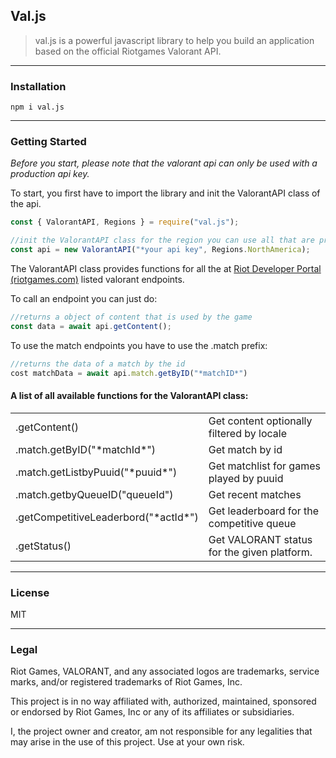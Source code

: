 ## Val.js

> val.js is a powerful javascript library to help you build an application based on the official Riotgames Valorant API.

---

### Installation

```plaintext
npm i val.js
```

---

### Getting Started

_Before you start, please note that the valorant api can only be used with a production api key._

To start, you first have to import the library and init the ValorantAPI class of the api.

```javascript
const { ValorantAPI, Regions } = require("val.js");

//init the ValorantAPI class for the region you can use all that are provided by the Regions object of the library
const api = new ValorantAPI("*your api key", Regions.NorthAmerica);
```

The ValorantAPI class provides functions for all the at [Riot Developer Portal (riotgames.com)](https://developer.riotgames.com/apis) listed valorant endpoints.

To call an endpoint you can just do:

```javascript
//returns a object of content that is used by the game
const data = await api.getContent();
```

To use the match endpoints you have to use the .match prefix:

```javascript
//returns the data of a match by the id
cost matchData = await api.match.getByID("*matchID*")
```

#### A list of all available functions for the ValorantAPI class:

<table><tbody><tr><td>.getContent()</td><td>Get content optionally filtered by locale</td></tr><tr><td>.match.getByID("*matchId*")</td><td>Get match by id</td></tr><tr><td>.match.getListbyPuuid("*puuid*")</td><td>Get matchlist for games played by puuid</td></tr><tr><td>.match.getbyQueueID("queueId")</td><td>Get recent matches</td></tr><tr><td>.getCompetitiveLeaderbord("*actId*")</td><td>Get leaderboard for the competitive queue</td></tr><tr><td>.getStatus()</td><td>Get VALORANT status for the given platform.</td></tr></tbody></table>

---

### License

MIT

---

### Legal

Riot Games, VALORANT, and any associated logos are trademarks, service marks, and/or registered trademarks of Riot Games, Inc.

This project is in no way affiliated with, authorized, maintained, sponsored or endorsed by Riot Games, Inc or any of its affiliates or subsidiaries.

I, the project owner and creator, am not responsible for any legalities that may arise in the use of this project. Use at your own risk.
